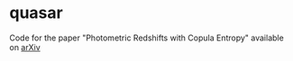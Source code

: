 # quasar
Code for the paper "Photometric Redshifts with Copula Entropy" available on [arXiv](https://arxiv.org/abs/2310.16633)
